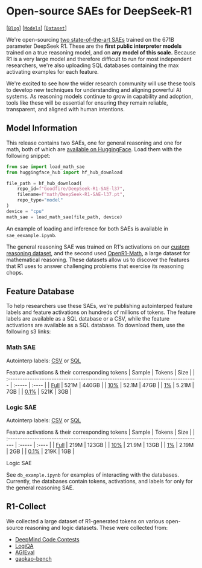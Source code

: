 # Open-source SAEs for DeepSeek-R1

[[`Blog`](https://www.goodfire.ai/blog/under-the-hood-of-a-reasoning-model)]
[[`Models`](https://huggingface.co/Goodfire/DeepSeek-R1-SAE-l37)]
[[`Dataset`](https://huggingface.co/datasets/Goodfire/r1-collect)] 

We're open-sourcing [two state-of-the-art
SAEs](https://huggingface.co/Goodfire/DeepSeek-R1-SAE-l37) trained on the 671B
parameter DeepSeek R1. These are the **first public interpreter models** trained
on a true reasoning model, and on **any model of this scale.** Because R1 is a
very large model and therefore difficult to run for most independent
researchers, we're also uploading SQL databases containing the max activating
examples for each feature.

We're excited to see how the wider research community will use these tools to
develop new techniques for understanding and aligning powerful AI systems. As
reasoning models continue to grow in capability and adoption, tools like these
will be essential for ensuring they remain reliable, transparent, and aligned
with human intentions. 

## Model Information

This release contains two SAEs, one for general reasoning and one for math, both
of which are [available on
HuggingFace](https://huggingface.co/Goodfire/DeepSeek-R1-SAE-l37). Load them
with the following snippet:

```python
from sae import load_math_sae
from huggingface_hub import hf_hub_download

file_path = hf_hub_download(
    repo_id=f"Goodfire/DeepSeek-R1-SAE-l37",
    filename=f"math/DeepSeek-R1-SAE-l37.pt",
    repo_type="model"
)
device = "cpu"
math_sae = load_math_sae(file_path, device)
```

An example of loading and inference for both SAEs is available in `sae_eexample.ipynb`.

The general reasoning SAE was trained on R1's activations on our [custom
reasoning dataset](https://huggingface.co/datasets/Goodfire/r1-collect), and the second
used [OpenR1-Math](https://huggingface.co/datasets/open-r1/OpenR1-Math-220k), a
large dataset for mathematical reasoning. These datasets allow us to discover
the features that R1 uses to answer challenging problems that exercise its
reasoning chops.

## Feature Database

To help researchers use these SAEs, we're publishing autointerped feature labels and feature activations on hundreds of millions of tokens.
The feature labels are available as a SQL database or a CSV, while the feature activations are available as a SQL database.
To download them, use the following s3 links:

### Math SAE

Autointerp labels: [CSV](https://goodfire-r1-features.s3.us-east-1.amazonaws.com/math/autointerp.csv) or [SQL](https://goodfire-r1-features.s3.us-east-1.amazonaws.com/math/autointerp.db)

Feature activations & their corresponding tokens
  | Sample                                                                          | Tokens | Size  |
  | :------------------------------------------------------------------------------ | :----- | :---- |
  | [Full](https://goodfire-r1-features.s3.us-east-1.amazonaws.com/math/math.ddb)     | 521M   | 440GB |
  | [10%](https://goodfire-r1-features.s3.us-east-1.amazonaws.com/math/math-10.ddb)   | 52.1M  | 47GB  |
  | [1%](https://goodfire-r1-features.s3.us-east-1.amazonaws.com/math/math-1.ddb)    | 5.21M  | 7GB   |
  | [0.1%](https://goodfire-r1-features.s3.us-east-1.amazonaws.com/math/math-0-1.ddb) | 521K   | 3GB   |

### Logic SAE

  Autointerp labels: [CSV](https://goodfire-r1-features.s3.us-east-1.amazonaws.com/logic/autointerp.csv) or [SQL](https://goodfire-r1-features.s3.us-east-1.amazonaws.com/logic/autointerp.db)

  Feature activations & their corresponding tokens
  | Sample                                                                            | Tokens | Size  |
  | :-------------------------------------------------------------------------------- | :----- | :---- |
  | [Full](https://goodfire-r1-features.s3.us-east-1.amazonaws.com/logic/logic.ddb)     | 219M   | 123GB |
  | [10%](https://goodfire-r1-features.s3.us-east-1.amazonaws.com/logic/logic-10.ddb)   | 21.9M  | 13GB  |
  | [1%](https://goodfire-r1-features.s3.us-east-1.amazonaws.com/logic/logic-1.ddb)    | 2.19M  | 2GB   |
  | [0.1%](https://goodfire-r1-features.s3.us-east-1.amazonaws.com/logic/logic-0-1.ddb) | 219K   | 1GB   |

Logic SAE

See `db_example.ipynb` for examples of interacting with the databases.
Currently, the databases contain tokens, activations, and labels for only
for the general reasoning SAE.

## R1-Collect

We collected a large dataset of R1-generated tokens on various open-source
reasoning and logic datasets. These were collected from:

- [DeepMind Code
  Contests](https://huggingface.co/datasets/deepmind/code_contests)
- [LogiQA](https://huggingface.co/datasets/lucasmccabe/logiqa)
- [AGIEval](https://huggingface.co/datasets/lighteval/agi_eval_en)
- [gaokao-bench](https://huggingface.co/datasets/RUCAIBox/gaokao-bench)
